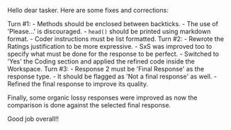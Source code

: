 Hello dear tasker. Here are some fixes and corrections:

Turn #1:
    - Methods should be enclosed between backticks.
    - The use of 'Please...' is discouraged.
    - `head()` should be printed using markdown format.
    - Coder instructions must be list formatted.
Turn #2:
    - Rewrote the Ratings justification to be more expressive.
    - SxS was improved too to specify what must be done for the response to be perfect.
    - Switched to 'Yes' the Coding section and applied the refined code inside the Workspace.
Turn #3:
    - Response 2 must be 'Final Response' as the response type.
    - It should be flagged as 'Not a final response' as well.
    - Refined the final response to improve its quality.

Finally, some organic lossy responses were improved as now the comparison is done against the selected final response.

Good job overall!!